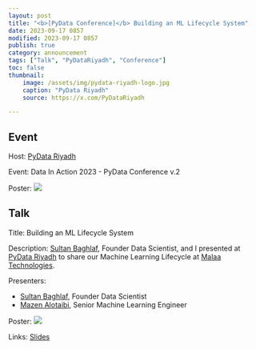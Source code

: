 ```yaml
---
layout: post
title: "<b>[PyData Conference]</b> Building an ML Lifecycle System"
date: 2023-09-17 0857
modified: 2023-09-17 0857
publish: true
category: announcement
tags: ["Talk", "PyDataRiyadh", "Conference"]
toc: false
thumbnail: 
    image: /assets/img/pydata-riyadh-logo.jpg
    caption: "PyData Riyadh"
    source: https://x.com/PyDataRiyadh

---
```


## Event
Host: [PyData Riyadh](https://x.com/PyDataRiyadh)

Event: Data In Action 2023 - PyData Conference v.2

Poster:
![](https://pbs.twimg.com/media/F5uydx3XsAAucsx?format=jpg&name=large)


## Talk
Title: Building an ML Lifecycle System

Description:
[Sultan Baghlaf](https://sa.linkedin.com/in/sultanbaghlaf), Founder Data Scientist,  and I presented at [PyData Riyadh](https://x.com/PyDataRiyadh) to share our Machine Learning Lifecycle at [Malaa Technologies](https://malaa.tech).

Presenters:
- [Sultan Baghlaf](https://sa.linkedin.com/in/sultanbaghlaf), Founder Data Scientist
- [Mazen Alotaibi](https://www.linkedin.com/in/ma7dev/), Senior Machine Learning Engineer

Poster:
![](https://pbs.twimg.com/media/F5xctJKWMAAWKpB?format=jpg&name=large)

Links: [Slides](https://drive.google.com/file/d/1Vg5jXzjUsLL6s6su_h0r2dn-oCJEzn9Z/view?usp=drive_link)